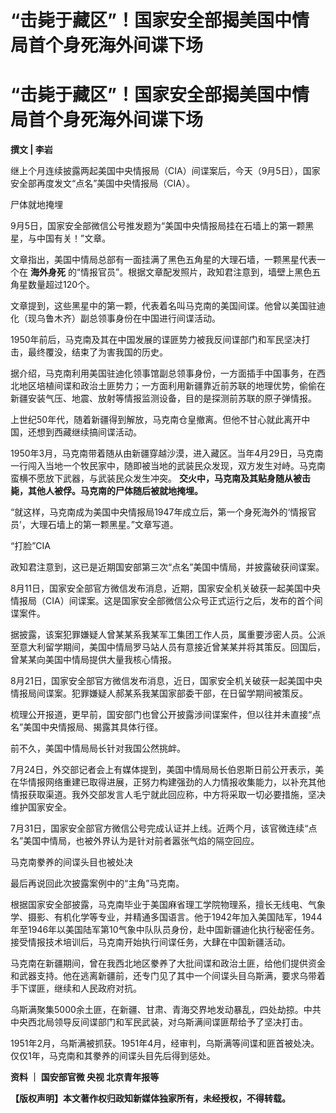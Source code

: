 # “击毙于藏区”！国家安全部揭美国中情局首个身死海外间谍下场

# “击毙于藏区”！国家安全部揭美国中情局首个身死海外间谍下场

**撰文 | 李岩**

继上个月连续披露两起美国中央情报局（CIA）间谍案后，今天（9月5日），国家安全部再度发文“点名”美国中央情报局（CIA）。

尸体就地掩埋

9月5日，国家安全部微信公号推发题为“美国中央情报局挂在石墙上的第一颗黑星，与中国有关！”文章。

文章指出，美国中情局总部有一面挂满了黑色五角星的大理石墙，一颗黑星代表一个在 **海外身死**
的“情报官员”。根据文章配发照片，政知君注意到，墙壁上黑色五角星数量超过120个。

文章提到，这些黑星中的第一颗，代表着名叫马克南的美国间谍。他曾以美国驻迪化（现乌鲁木齐）副总领事身份在中国进行间谍活动。

1950年前后，马克南及其在中国发展的谍匪势力被我反间谍部门和军民坚决打击，最终覆没，结束了为害我国的历史。

据介绍，马克南利用美国驻迪化领事馆副总领事身份，一方面插手中国事务，在西北地区培植间谍和政治土匪势力；一方面利用新疆靠近前苏联的地理优势，偷偷在新疆安装气压、地震、放射等情报监测设备，目的是探测前苏联的原子弹情报。

上世纪50年代，随着新疆得到解放，马克南仓皇撤离。但他不甘心就此离开中国，还想到西藏继续搞间谍活动。

1950年3月，马克南带着随从由新疆穿越沙漠，进入藏区。当年4月29日，马克南一行闯入当地一个牧民家中，随即被当地的武装民众发现，双方发生对峙。马克南蛮横不愿放下武器，与武装民众发生冲突。
**交火中，马克南及其贴身随从被击毙，其他人被俘。马克南的尸体随后被就地掩埋。**

“就这样，马克南成为美国中央情报局1947年成立后，第一个身死海外的‘情报官员’，大理石墙上的第一颗黑星。”文章写道。

“打脸”CIA

政知君注意到，这已是近期国安部第三次“点名”美国中情局，并披露破获间谍案。

8月11日，国家安全部官方微信发布消息，近期，国家安全机关破获一起美国中央情报局（CIA）间谍案。这是国家安全部微信公众号正式运行之后，发布的首个间谍案件。

据披露，该案犯罪嫌疑人曾某某系我某军工集团工作人员，属重要涉密人员。公派至意大利留学期间，美国中情局罗马站人员有意接近曾某某并将其策反。回国后，曾某某向美国中情局提供大量我核心情报。

8月21日，国家安全部官方微信发布消息，近日，国家安全机关破获一起美国中央情报局间谍案。犯罪嫌疑人郝某系我某国家部委干部，在日留学期间被策反。

梳理公开报道，更早前，国安部门也曾公开披露涉间谍案件，但以往并未直接“点名”美国中央情报局、揭露其具体行径。

前不久，美国中情局局长针对我国公然挑衅。

7月24日，外交部记者会上有媒体提到，美国中情局局长伯恩斯日前公开表示，美在华情报网络重建已取得进展，正努力构建强劲的人力情报收集能力，以补充其他情报获取渠道。我外交部发言人毛宁就此回应称，中方将采取一切必要措施，坚决维护国家安全。

7月31日，国家安全部官方微信公号完成认证并上线。近两个月，该官微连续“点名”美国中情局，也被外界认为是针对前者嚣张气焰的隔空回应。

马克南豢养的间谍头目也被处决

最后再说回此次披露案例中的“主角”马克南。

根据国家安全部披露，马克南毕业于美国麻省理工学院物理系，擅长无线电、气象学、摄影、有机化学等专业，并精通多国语言。他于1942年加入美国陆军，1944年至1946年以美国陆军第10气象中队队员身份，赴中国新疆迪化执行秘密任务。接受情报技术培训后，马克南开始执行间谍任务，大肆在中国新疆活动。

马克南在新疆期间，曾在我西北地区豢养了大批间谍和政治土匪，给他们提供资金和武器支持。他在逃离新疆前，还专门见了其中一个间谍头目乌斯满，要求乌带着手下谍匪，继续和人民政府对抗。

乌斯满聚集5000余土匪，在新疆、甘肃、青海交界地发动暴乱，四处劫掠。中共中央西北局领导反间谍部门和军民武装，对乌斯满间谍匪帮给予了坚决打击。

1951年2月，乌斯满被抓获。1951年4月，经审判，乌斯满等间谍和匪首被处决。仅仅1年，马克南和其豢养的间谍头目先后得到惩处。

**资料 ｜ 国安部官微 央视 北京青年报等**

**【版权声明】本文著作权归政知新媒体独家所有，未经授权，不得转载。**

